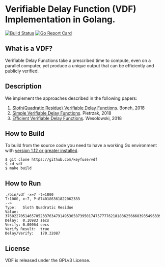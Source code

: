 # Verifiable Delay Function (VDF) Implementation in Golang.

[![Build Status](https://travis-ci.org/keyfuse/vdf.png)](https://travis-ci.org/keyfuse/vdf) [![Go Report Card](https://goreportcard.com/badge/github.com/keyfuse/vdf)](https://goreportcard.com/report/github.com/keyfuse/vdf)

## What is a VDF?

Verifiable Delay Functions take a prescribed time to compute, even on a parallel computer, yet produce a unique output that can be efficiently and publicly verified.

## Description

We implement the approaches described in the following papers:
1. [Sloth(Quadratic Residue) Verifiable Delay Functions](https://eprint.iacr.org/2018/601.pdf). Boneh, 2018
2. [Simple Verifiable Delay Functions](https://eprint.iacr.org/2018/627.pdf). Pietrzak, 2018
3. [Efficient Verifiable Delay Functions](https://eprint.iacr.org/2018/623.pdf). Wesolowski, 2018


## How to Build

To build  from the source code you need to have a working
Go environment with [version 1.12 or greater installed](https://golang.org/doc/install).

```
$ git clone https://github.com/keyfuse/vdf
$ cd vdf
$ make build
```

## How to Run

```
./bin/vdf -x=7 -t=1000
T:1000, x:7, P:8740186361822062383
-->
Type:	Sloth Quadratic Residue
Value:	37602270514657052337634791495305873950174757777621818362566683935496339681801
Delay:	0.10983 secs
Verify:	0.00064 secs
Verify Result:	true
Delay/Verify:	170.32087
```

## License

VDF is released under the GPLv3 License.
